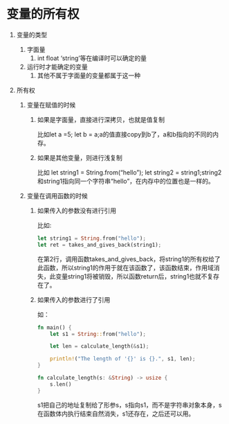 # 变量的所有权



1. 变量的类型

   1. 字面量
      1. int float ‘string’等在编译时可以确定的量
   2. 运行时才能确定的变量
      1. 其他不属于字面量的变量都属于这一种

2. 所有权

   1. 变量在赋值的时候

      1. 如果是字面量，直接进行深拷贝，也就是值复制

         比如let a =5; let b = a;a的值直接copy到b了，a和b指向的不同的内存。

      2. 如果是其他变量，则进行浅复制

         比如 let string1 = String.from(“hello”); let string2 = string1;string2和string1指向同一个字符串“hello”，在内存中的位置也是一样的。

   2. 变量在调用函数的时候

      1. 如果传入的参数没有进行引用

         比如:

         ``` rust
         let string1 = String.from("hello");
         let ret = takes_and_gives_back(string1);
         ```

         在第2行，调用函数takes_and_gives_back，将string1的所有权给了此函数，所以string1的作用于就在该函数了，该函数结束，作用域消失，此变量string1将被销毁，所以函数return后，string1也就不复存在了。

      2. 如果传入的参数进行了引用

         如：

         ```rust
         fn main() {
             let s1 = String::from("hello");
         
             let len = calculate_length(&s1);
         
             println!("The length of '{}' is {}.", s1, len);
         }
         
         fn calculate_length(s: &String) -> usize {
             s.len()
         }
         ```

         s1把自己的地址复制给了形参s，s指向s1，而不是字符串对象本身，s在函数体内执行结束自然消失，s1还存在，之后还可以用。
